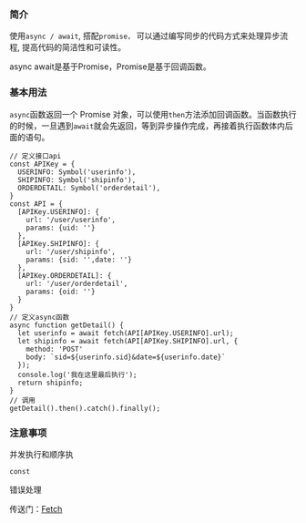 ### 简介

使用`async / await`, 搭配`promise，` 可以通过编写同步的代码方式来处理异步流程, 提高代码的简洁性和可读性。

async await是基于Promise，Promise是基于回调函数。

### 基本用法

`async`函数返回一个 Promise 对象，可以使用`then`方法添加回调函数。当函数执行的时候，一旦遇到`await`就会先返回，等到异步操作完成，再接着执行函数体内后面的语句。

    // 定义接口api
    const APIKey = {
      USERINFO: Symbol('userinfo'),
      SHIPINFO: Symbol('shipinfo'),
      ORDERDETAIL: Symbol('orderdetail'),
    }
    const API = {
      [APIKey.USERINFO]: {
        url: '/user/userinfo',
        params: {uid: ''}
      },
      [APIKey.SHIPINFO]: {
        url: '/user/shipinfo',
        params: {sid: '',date: ''}
      },
      [APIKey.ORDERDETAIL]: {
        url: '/user/orderdetail',
        params: {oid: ''}
      }
    }
    // 定义async函数
    async function getDetail() {
      let userinfo = await fetch(API[APIKey.USERINFO].url);
      let shipinfo = await fetch(API[APIKey.SHIPINFO].url, {
        method: 'POST'
        body: `sid=${userinfo.sid}&date=${userinfo.date}`
      });
      console.log('我在这里最后执行');
      return shipinfo;
    }
    // 调用
    getDetail().then().catch().finally();

### 注意事项

并发执行和顺序执

```
const
```

错误处理

传送门：[Fetch](https://developer.mozilla.org/zh-CN/docs/Web/API/Fetch_API)

